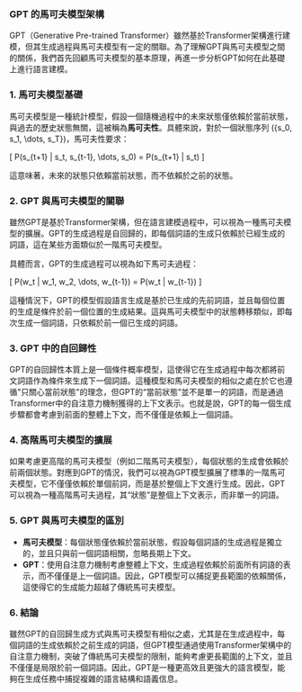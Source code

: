 ### GPT 的馬可夫模型架構

GPT（Generative Pre-trained Transformer）雖然基於Transformer架構進行建模，但其生成過程與馬可夫模型有一定的關聯。為了理解GPT與馬可夫模型之間的關係，我們首先回顧馬可夫模型的基本原理，再進一步分析GPT如何在此基礎上進行語言建模。

### 1. 馬可夫模型基礎

馬可夫模型是一種統計模型，假設一個隨機過程中的未來狀態僅依賴於當前狀態，與過去的歷史狀態無關，這被稱為**馬可夫性**。具體來說，對於一個狀態序列 \(\{s_0, s_1, \dots, s_T\}\)，馬可夫性要求：

\[
P(s_{t+1} | s_t, s_{t-1}, \dots, s_0) = P(s_{t+1} | s_t)
\]

這意味著，未來的狀態只依賴當前狀態，而不依賴於之前的狀態。

### 2. GPT 與馬可夫模型的關聯

雖然GPT是基於Transformer架構，但在語言建模過程中，可以視為一種馬可夫模型的擴展。GPT的生成過程是自回歸的，即每個詞語的生成只依賴於已經生成的詞語，這在某些方面類似於一階馬可夫模型。

具體而言，GPT的生成過程可以視為如下馬可夫過程：

\[
P(w_t | w_1, w_2, \dots, w_{t-1}) = P(w_t | w_{t-1})
\]

這種情況下，GPT的模型假設語言生成是基於已生成的先前詞語，並且每個位置的生成是條件於前一個位置的生成結果。這與馬可夫模型中的狀態轉移類似，即每次生成一個詞語，只依賴於前一個已生成的詞語。

### 3. GPT 中的自回歸性

GPT的自回歸性本質上是一個條件概率模型，這使得它在生成過程中每次都將前文詞語作為條件來生成下一個詞語。這種模型和馬可夫模型的相似之處在於它也遵循"只關心當前狀態"的理念，但GPT的“當前狀態”並不是單一的詞語，而是通過Transformer中的自注意力機制獲得的上下文表示。也就是說，GPT的每一個生成步驟都會考慮到前面的整體上下文，而不僅僅是依賴上一個詞語。

### 4. 高階馬可夫模型的擴展

如果考慮更高階的馬可夫模型（例如二階馬可夫模型），每個狀態的生成會依賴於前兩個狀態。對應到GPT的情況，我們可以視為GPT模型擴展了標準的一階馬可夫模型，它不僅僅依賴於單個前詞，而是基於整個上下文進行生成。因此，GPT可以視為一種高階馬可夫過程，其“狀態”是整個上下文表示，而非單一的詞語。

### 5. GPT 與馬可夫模型的區別

- **馬可夫模型**：每個狀態僅依賴於當前狀態，假設每個詞語的生成過程是獨立的，並且只與前一個詞語相關，忽略長期上下文。
- **GPT**：使用自注意力機制考慮整體上下文，生成過程依賴於前面所有詞語的表示，而不僅僅是上一個詞語。因此，GPT模型可以捕捉更長範圍的依賴關係，這使得它的生成能力超越了傳統馬可夫模型。

### 6. 結論

雖然GPT的自回歸生成方式與馬可夫模型有相似之處，尤其是在生成過程中，每個詞語的生成依賴於之前生成的詞語，但GPT模型通過使用Transformer架構中的自注意力機制，突破了傳統馬可夫模型的限制，能夠考慮更長範圍的上下文，並且不僅僅是局限於前一個詞語。因此，GPT是一種更高效且更強大的語言模型，能夠在生成任務中捕捉複雜的語言結構和語義信息。